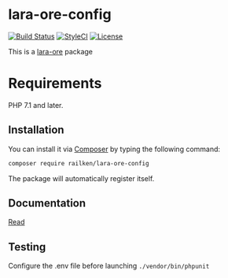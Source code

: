 # lara-ore-config

[![Build Status](https://img.shields.io/travis/railken/lara-ore-config/master.svg?style=flat-square)](https://travis-ci.org/railken/lara-ore-config)
[![StyleCI](https://github.styleci.io/repos/133684325/shield?branch=master)](https://github.styleci.io/repos/133684325)
[![License](https://img.shields.io/badge/License-MIT-yellow.svg?style=flat-square)](https://opensource.org/licenses/MIT)

This is a [lara-ore](https://github.com/railken/lara-ore) package

# Requirements

PHP 7.1 and later.

## Installation

You can install it via [Composer](https://getcomposer.org/) by typing the following command:

```bash
composer require railken/lara-ore-config
```

The package will automatically register itself.

## Documentation

[Read](docs/index.md)

## Testing

Configure the .env file before launching `./vendor/bin/phpunit`
